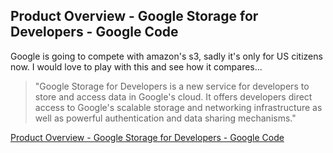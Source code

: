 <article><h2>Product Overview - Google Storage for Developers - Google Code</h2><p>Google is going to compete with amazon's s3, sadly it's only for US citizens now. I would love to play with this and see how it compares...</p><blockquote><p>"Google Storage for Developers is a new service for developers to store and access data in Google's cloud. It offers developers direct access to Google's scalable storage and networking infrastructure as well as powerful authentication and data sharing mechanisms."</p></blockquote><p><a href="http://code.google.com/apis/storage/docs/overview.html">Product Overview - Google Storage for Developers - Google Code</a></p></article>